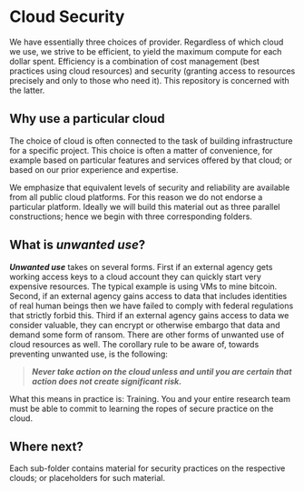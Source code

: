 # Cloud Security


We have essentially three choices of provider. Regardless of which cloud we use, we strive to be efficient, to 
yield the maximum compute for each dollar spent. Efficiency is a combination of cost management (best practices
using cloud resources) and security (granting access to resources precisely and only to those who need it). 
This repository is concerned with the latter.

## Why use a particular cloud 

The choice of cloud is often connected to the task of building infrastructure for a specific project. 
This choice is often a matter of convenience, for example based on particular features and services 
offered by that cloud; or based on our prior experience and expertise. 


We emphasize that equivalent levels of security and reliability are available
from all public cloud platforms. For this reason we do not
endorse a particular platform. Ideally we will build this material out as three parallel constructions; 
hence we begin with three corresponding folders. 


## What is *unwanted use*?


***Unwanted use*** takes on several forms. First if an external agency gets working access keys to a cloud
account they can quickly start very expensive resources. The typical example is using VMs to mine bitcoin. 
Second, if an external agency gains access to data that includes identities of real human beings then we
have failed to comply with federal regulations that strictly forbid this. Third if an external agency
gains access to data we consider valuable, they can encrypt or otherwise embargo that data and demand 
some form of ransom. There are other forms of unwanted use of cloud resources as well. The corollary rule
to be aware of, towards preventing unwanted use, is the following: 

> ***Never take action on the cloud unless and until you are certain that action does not create significant risk.***


What this means in practice is: Training. You and your entire research team must be able to commit to 
learning the ropes of secure practice on the cloud. 


## Where next? 

Each sub-folder contains material for security practices on the respective clouds; or placeholders for such material.

